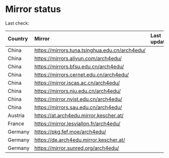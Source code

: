 <script src="./time.js"></script>
# Mirror status
Last check: <script type="text/javascript">localize(1705815428.6426942);</script>

|Country|Mirror|Last update|
|:------|:-----|:----------|
|China|https://mirrors.tuna.tsinghua.edu.cn/arch4edu/|<script type="text/javascript">localize(1705775530);</script>|
|China|https://mirrors.aliyun.com/arch4edu/|<script type="text/javascript">localize(1705775530);</script>|
|China|https://mirrors.bfsu.edu.cn/arch4edu/|<script type="text/javascript">localize(1705775530);</script>|
|China|https://mirrors.cernet.edu.cn/arch4edu/|<script type="text/javascript">localize(1705775530);</script>|
|China|https://mirror.iscas.ac.cn/arch4edu/|<script type="text/javascript">localize(1705775530);</script>|
|China|https://mirrors.nju.edu.cn/arch4edu/|<script type="text/javascript">localize(1705775530);</script>|
|China|https://mirror.nyist.edu.cn/arch4edu/|<script type="text/javascript">localize(1705775530);</script>|
|China|https://mirrors.sau.edu.cn/arch4edu/|<script type="text/javascript">localize(1705775530);</script>|
|Austria|https://at.arch4edu.mirror.kescher.at/|<script type="text/javascript">localize(1705775530);</script>|
|France|https://mirror.lesviallon.fr/arch4edu/|<script type="text/javascript">localize(1705775530);</script>|
|Germany|https://pkg.fef.moe/arch4edu/|<script type="text/javascript">localize(1705775530);</script>|
|Germany|https://de.arch4edu.mirror.kescher.at/|<script type="text/javascript">localize(1705775530);</script>|
|Germany|https://mirror.sunred.org/arch4edu/|<script type="text/javascript">localize(1705775530);</script>|

<script src="./tablefilter/tablefilter.js"></script>
<script src="./table.js"></script>